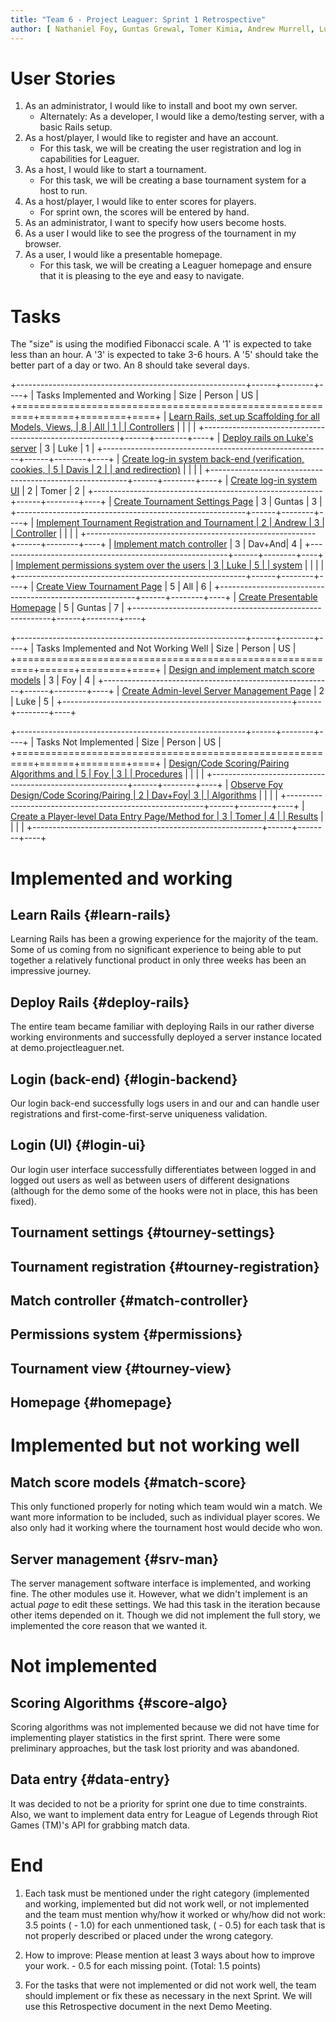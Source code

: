 ```yaml
---
title: "Team 6 - Project Leaguer: Sprint 1 Retrospective"
author: [ Nathaniel Foy, Guntas Grewal, Tomer Kimia, Andrew Murrell, Luke Shumaker, Davis Webb ]
---
```


# User Stories

1) As an administrator, I would like to install and boot my own server.
    - Alternately: As a developer, I would like a demo/testing server,
      with a basic Rails setup.
2) As a host/player, I would like to register and have an account.
    - For this task, we will be creating the user registration and log
      in capabilities for Leaguer.
3) As a host, I would like to start a tournament.
    - For this task, we will be creating a base tournament system for a
      host to run.
4) As a host/player, I would like to enter scores for players.
    - For sprint own, the scores will be entered by hand.
5) As an administrator, I want to specify how users become hosts.
6) As a user I would like to see the progress of the tournament in my
   browser.
7) As a user, I would like a presentable homepage.
    - For this task, we will be creating a Leaguer homepage and ensure that it
      is pleasing to the eye and easy to navigate.

# Tasks

The "size" is using the modified Fibonacci scale.  A '1' is expected
to take less than an hour.  A '3' is expected to take 3-6 hours.  A
'5' should take the better part of a day or two.  An 8 should take
several days.

+---------------------------------------------------------+------+--------+----+
| Tasks Implemented and Working                           | Size | Person | US |
+=========================================================+======+========+====+
| [Learn Rails, set up Scaffolding for all Models, Views, |    8 | All    |  1 |
| Controllers](#learn-rails)                              |      |        |    |
+---------------------------------------------------------+------+--------+----+
| [Deploy rails on Luke's server](#deploy-rails)          |    3 | Luke   |  1 |
+---------------------------------------------------------+------+--------+----+
| [Create log-in system back-end (verification, cookies,  |    5 | Davis  |  2 |
| and redirection)](#login-backend)                       |      |        |    |
+---------------------------------------------------------+------+--------+----+
| [Create log-in system UI](#login-ui)                    |    2 | Tomer  |  2 |
+---------------------------------------------------------+------+--------+----+
| [Create Tournament Settings Page](#tourney-settings)    |    3 | Guntas |  3 |
+---------------------------------------------------------+------+--------+----+
| [Implement Tournament Registration and Tournament       |    2 | Andrew |  3 |
| Controller](#tourney-registration)                      |      |        |    |
+---------------------------------------------------------+------+--------+----+
| [Implement match controller](#match-controller)         |    3 | Dav+And|  4 |
+---------------------------------------------------------+------+--------+----+
| [Implement permissions system over the users            |    3 | Luke   |  5 |
| system](#permissions)                                   |      |        |    |
+---------------------------------------------------------+------+--------+----+
| [Create View Tournament Page](#tourney-view)            |    5 | All    |  6 |
+---------------------------------------------------------+------+--------+----+
| [Create Presentable Homepage](#homepage)                |    5 | Guntas |  7 |
+---------------------------------------------------------+------+--------+----+


+---------------------------------------------------------+------+--------+----+
| Tasks Implemented and Not Working Well                  | Size | Person | US |
+=========================================================+======+========+====+
| [Design and implement match score models](#match-score) |    3 | Foy    |  4 |
+---------------------------------------------------------+------+--------+----+
| [Create Admin-level Server Management Page](#srv-man)   |    2 | Luke   |  5 |
+---------------------------------------------------------+------+--------+----+


+---------------------------------------------------------+------+--------+----+
| Tasks Not Implemented                                   | Size | Person | US |
+=========================================================+======+========+====+
| [Design/Code Scoring/Pairing Algorithms and             |    5 | Foy    |  3 |
| Procedures](#score-algo)                                |      |        |    |
+---------------------------------------------------------+------+--------+----+
| [Observe Foy Design/Code Scoring/Pairing                |    2 | Dav+Foy|  3 |
| Algorithms](#score-algo)                                |      |        |    |
+---------------------------------------------------------+------+--------+----+
| [Create a Player-level Data Entry Page/Method for       |    3 | Tomer  |  4 |
| Results](#data-entry)                                   |      |        |    |
+---------------------------------------------------------+------+--------+----+

# Implemented and working

## Learn Rails {#learn-rails}

Learning Rails has been a growing experience for the majority of the
team. Some of us coming from no significant experience to being able
to put together a relatively functional product in only three weeks
has been an impressive journey.

## Deploy Rails {#deploy-rails}

The entire team became familiar with deploying Rails in our rather
diverse working environments and successfully deployed a server
instance located at demo.projectleaguer.net.

## Login (back-end) {#login-backend}

Our login back-end successfully logs users in and our and can handle
user registrations and first-come-first-serve uniqueness validation.

## Login (UI) {#login-ui}

Our login user interface successfully differentiates between logged in
and logged out users as well as between users of different
designations (although for the demo some of the hooks were not in
place, this has been fixed).

## Tournament settings {#tourney-settings}

## Tournament registration {#tourney-registration}

## Match controller {#match-controller}

## Permissions system {#permissions}

## Tournament view {#tourney-view}

## Homepage {#homepage}

# Implemented but not working well

## Match score models {#match-score}
This only functioned properly for noting which team would win a match. We want
more information to be included, such as individual player scores.  We also
only had it working where the tournament host would decide who won.

## Server management {#srv-man}

The server management software interface is implemented, and working
fine.  The other modules use it.  However, what we didn't implement is
an actual *page* to edit these settings.  We had this task in the
iteration because other items depended on it.  Though we did not
implement the full story, we implemented the core reason that we
wanted it.

# Not implemented

## Scoring Algorithms {#score-algo}

Scoring algorithms was not implemented because we did not have time for 
implementing player statistics in the first sprint.  There were some
preliminary approaches, but the task lost priority and was abandoned.

## Data entry {#data-entry}

It was decided to not be a priority for sprint one due to time constraints. 
Also, we want to implement data entry for League of Legends through 
Riot Games (TM)'s API for grabbing match data.

# End

1. Each task must be mentioned under the right category (implemented
   and working, implemented but did not work well, or not implemented
   and the team must mention why/how it worked or why/how did not
   work: 3.5 points ( - 1.0) for each unmentioned task, ( - 0.5) for
   each task that is not properly described or placed under the wrong
   category.

2. How to improve: Please mention at least 3 ways  about  how to
   improve your work.  - 0.5 for each  missing point. (Total: 1.5
   points)

3. For the tasks that were not implemented or did not work well, the
   team should implement or fix these as necessary in the next
   Sprint. We will use this Retrospective document in the next Demo
   Meeting.
